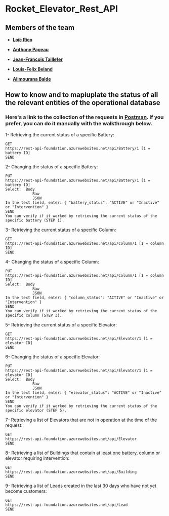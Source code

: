 # Rocket_Elevator_Rest_API
## Members of the team
- **[Loïc Rico](https://github.com/ricoloic)**

- **[Anthony Pageau](https://github.com/ricoloic)**

- **[Jean-Francois Taillefer](https://github.com/ricoloic)**

- **[Louis-Felix Beland](https://github.com/ricoloic)**

- **[Alimourana Balde](https://github.com/alimourana)**

## How to know and to mapiuplate the status of all the relevant entities of the operational database
### Here's a link to the collection of the requests in **[Postman](https://github.com/ricoloic/Rocket_Elevators_API/blob/master/Offer_Services_on_the_Internet.postman_collection.json/)**. If you prefer, you can do it manually with the walkthrough below.

1- Retrieving the current status of a specific Battery:

    GET 
    https://rest-api-foundation.azurewebsites.net/api/Battery/1	[1 = battery ID]
    SEND
    
2- Changing the status of a specific Battery:

    PUT 
    https://rest-api-foundation.azurewebsites.net/api/Battery/1	[1 = battery ID]
    Select:	 Body
                Raw
                JSON
    In the text field, enter: { "battery_status": "ACTIVE" or "Inactive" or "Intervention" } 
    SEND
    You can verify if it worked by retrieving the current status of the specific battery (STEP 1).
    
3- Retrieving the current status of a specific Column:

    GET 
    https://rest-api-foundation.azurewebsites.net/api/Column/1 [1 = column ID]
    SEND
    
4- Changing the status of a specific Column:

    PUT 
    https://rest-api-foundation.azurewebsites.net/api/Column/1 [1 = column ID]
    Select:  Body
                Raw
                JSON
    In the text field, enter: { "column_status": "ACTIVE" or "Inactive" or "Intervention" } 
    SEND
    You can verify if it worked by retrieving the current status of the specific column (STEP 3).
    
5- Retrieving the current status of a specific Elevator:

    GET 
    https://rest-api-foundation.azurewebsites.net/api/Elevator/1 [1 = elevator ID]
    SEND
    
6- Changing the status of a specific Elevator:

    PUT 
    https://rest-api-foundation.azurewebsites.net/api/Elevator/1 [1 = elevator ID]
    Select:  Body
                Raw
                JSON
    In the text field, enter: { "elevator_status": "ACTIVE" or "Inactive" or "Intervention" }
    SEND
    You can verify if it worked by retrieving the current status of the specific elevator (STEP 5).
    
7- Retrieving a list of Elevators that are not in operation at the time of the request:

    GET 
    https://rest-api-foundation.azurewebsites.net/api/Elevator
    SEND
    
8- Retrieving a list of Buildings that contain at least one battery, column or elevator requiring intervention:

    GET 
    https://rest-api-foundation.azurewebsites.net/api/Building
    SEND
    
9- Retrieving a list of Leads created in the last 30 days who have not yet become customers:

    GET 
    https://rest-api-foundation.azurewebsites.net/api/Lead
    SEND 


